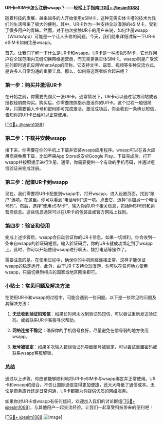 **UR卡eSIM卡怎么注册wsapp？——轻松上手指南[[TG💪+ @esim1088](https://t.me/s/esim1088)]**

随着科技的发展，越来越多的人开始使用eSIM卡，这种无需实体卡槽的技术为我们的生活带来了极大的便利。其中，UR卡作为一种支持全球漫游的eSIM卡，受到了很多用户的青睐。然而，对于初次接触UR卡的用户来说，如何注册wsapp（WhatsApp）可能是一个让人头疼的问题。今天，我们就来详细讲解一下UR卡eSIM卡如何注册wsapp。

首先，让我们了解一下什么是UR卡和wsapp。UR卡是一种虚拟SIM卡，它允许用户在全球范围内无缝切换网络运营商，而无需更换实体SIM卡。wsapp则是广受欢迎的即时通讯应用WhatsApp的简称，它支持文字、语音、视频等多种交流方式，是许多人日常沟通的重要工具。那么，如何将这两者结合起来呢？

### **第一步：购买并激活UR卡**

在开始之前，你需要先购买一张UR卡。通常情况下，UR卡可以通过官方网站或者授权经销商购买。购买后，你需要按照指示激活你的UR卡。这个过程一般很简单，只需要输入卡号和密码即可完成激活。激活成功后，你会收到一条确认短信，告知你的UR卡已经可以正常使用。

[[TG💪+ @esim1088](https://t.me/s/esim1088)]

### **第二步：下载并安装wsapp**

接下来，你需要在你的手机上下载并安装wsapp应用程序。wsapp可以在各大应用商店免费下载，比如苹果App Store或安卓Google Play。下载完成后，打开wsapp并按照提示进行注册。通常，你需要提供一个有效的手机号码，并通过短信验证来完成注册。

### **第三步：配置UR卡到wsapp**

现在，我们需要将UR卡配置到wsapp中。打开wsapp，进入设置页面，找到“账户”选项。在这里，你可以看到“电话号码”这一项。点击它，选择“添加另一个电话号码”。然后，选择“使用eSIM卡”，输入你的UR卡相关信息，包括IMSI号码和运营商信息。这些信息通常可以在UR卡的包装盒或官方网站上找到。

### **第四步：验证和使用**

完成上述步骤后，wsapp会自动验证你的UR卡信息。如果一切顺利，你会收到一条来自wsapp的验证码短信。输入验证码后，你的UR卡就成功绑定到了wsapp上。此时，你可以开始使用wsapp进行聊天、拨打电话等操作了。

需要注意的是，在使用过程中，确保你的手机网络连接正常，这样才能保证wsapp的稳定运行。此外，由于UR卡支持全球漫游，你可以在任何地方使用wsapp，只需切换到相应的国家或地区网络即可。

### **小贴士：常见问题及解决方法**

在使用UR卡和wsapp的过程中，可能会遇到一些问题。以下是一些常见的问题及其解决方法：

1. **无法收到验证码短信**：如果长时间未收到验证码短信，可以尝试重新发送验证码，或者联系UR卡客服寻求帮助。
   
2. **网络连接不稳定**：确保你的手机信号良好，尽量避免在信号弱的地方使用wsapp。

3. **账号被锁定**：如果多次输入错误验证码导致账号被锁定，可以尝试重置密码或联系wsapp客服解锁。

### **总结**

通过以上步骤，你应该能够顺利地将UR卡eSIM卡与wsapp绑定并正常使用。UR卡和wsapp的结合，不仅让国际通信变得更加便捷，还大大降低了通信成本。无论是商务旅行还是日常沟通，UR卡都能为你提供优质的网络服务。

如果你对UR卡或wsapp有任何疑问，欢迎加入我们的讨论群组[[TG💪+ @esim1088](https://t.me/s/esim1088)]，与其他用户一起交流经验。让我们一起享受科技带来的便利吧！

[[TG💪+ @esim1088](https://t.me/s/esim1088) ![Image](https://i.postimg.cc/4NQfJmqS/Snipaste-2025-05-13-00-14-12.png)]